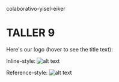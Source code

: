 colaborativo-yisel-eiker

# TALLER 9






Here's our logo (hover to see the title text):

Inline-style: 
![alt text](https://github.com/yiselgu/colaborativo-yisel-eiker/blob/yiselgu/imagenes/FENIX.png "Logo Title Text 1")

Reference-style: 
![alt text][logo]

[logo]: https://github.com/yiselgu/colaborativo-yisel-eiker/blob/yiselgu/imagenes/compu1.jpg "Logo Title Text 2"

